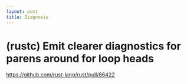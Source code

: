 ```yaml
---
layout: post
title: Diagnosis
---
```


# (rustc) Emit clearer diagnostics for parens around for loop heads

https://github.com/rust-lang/rust/pull/86422

